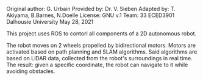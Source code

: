 Original author: G. Urbain
Provided by: Dr. V. Sieben
Adapted by: T. Akiyama, B.Barnes, N.Doelle
License: GNU v.1
Team: 33
ECED3901
Dalhousie University
May 28, 2021

This project uses ROS to contorl all components of a 2D autonomous robot. 

The robot moves on 2 wheels propelled by bidirectional motors. Motors are activated based on path planning and SLAM algorithms. Said algorithms are based on LiDAR data, collected from the robot's surroundings in real time. The result: given a specific coordinate, the robot can navigate to it while avoiding obstacles.
